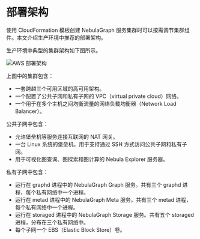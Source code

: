 # 部署架构

使用 CloudFormation 模板创建 NebulaGraph 服务集群时可以按需调节集群组件。本文介绍生产环境中推荐的部署架构。

生产环境中典型的集群架构如下图所示。

![AWS 部署架构](https://docs-cdn.nebula-graph.com.cn/figures/aws-architecture_2022.08.12.png)

上图中的集群包含：

- 一套跨越三个可用区域的高可用架构。
- 一个配置了公共子网和私有子网的 VPC（virtual private cloud）网络。
- 一个用于在多个主机之间均衡流量的网络负载均衡器（Network Load Balancer）。

公共子网中包含：

- 允许堡垒机等服务连接互联网的 NAT 网关。
- 一台 Linux 系统的堡垒机，用于支持通过 SSH 方式访问公共子网和私有子网。
- 用于可视化图查询、图探索和图计算的 Nebula Explorer 服务器。

私有子网中包含：

- 运行在 graphd 进程中的 NebulaGraph Graph 服务。共有三个 graphd 进程，每个私有网络中一个进程。
- 运行在 metad 进程中的 NebulaGraph Meta 服务。共有三个 metad 进程，每个私有网络中一个进程。
- 运行在 storaged 进程中的 NebulaGraph Storage 服务。共有五个 storaged 进程，分布在三个私有网络中。
- 每个子网一个 EBS（Elastic Block Store）卷。
